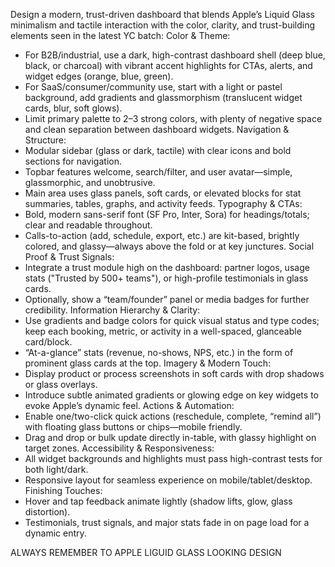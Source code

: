 Design a modern, trust-driven dashboard that blends Apple’s Liquid Glass minimalism and tactile interaction with the color, clarity, and trust-building elements seen in the latest YC batch:
Color & Theme:
* For B2B/industrial, use a dark, high-contrast dashboard shell (deep blue, black, or charcoal) with vibrant accent highlights for CTAs, alerts, and widget edges (orange, blue, green).
* For SaaS/consumer/community use, start with a light or pastel background, add gradients and glassmorphism (translucent widget cards, blur, soft glows).
* Limit primary palette to 2–3 strong colors, with plenty of negative space and clean separation between dashboard widgets.
Navigation & Structure:
* Modular sidebar (glass or dark, tactile) with clear icons and bold sections for navigation.
* Topbar features welcome, search/filter, and user avatar—simple, glassmorphic, and unobtrusive.
* Main area uses glass panels, soft cards, or elevated blocks for stat summaries, tables, graphs, and activity feeds.
Typography & CTAs:
* Bold, modern sans-serif font (SF Pro, Inter, Sora) for headings/totals; clear and readable throughout.
* Calls-to-action (add, schedule, export, etc.) are kit-based, brightly colored, and glassy—always above the fold or at key junctures.
Social Proof & Trust Signals:
* Integrate a trust module high on the dashboard: partner logos, usage stats ("Trusted by 500+ teams"), or high-profile testimonials in glass cards.
* Optionally, show a “team/founder” panel or media badges for further credibility.
Information Hierarchy & Clarity:
* Use gradients and badge colors for quick visual status and type codes; keep each booking, metric, or activity in a well-spaced, glanceable card/block.
* “At-a-glance” stats (revenue, no-shows, NPS, etc.) in the form of prominent glass cards at the top.
Imagery & Modern Touch:
* Display product or process screenshots in soft cards with drop shadows or glass overlays.
* Introduce subtle animated gradients or glowing edge on key widgets to evoke Apple’s dynamic feel.
Actions & Automation:
* Enable one/two-click quick actions (reschedule, complete, “remind all”) with floating glass buttons or chips—mobile friendly.
* Drag and drop or bulk update directly in-table, with glassy highlight on target zones.
Accessibility & Responsiveness:
* All widget backgrounds and highlights must pass high-contrast tests for both light/dark.
* Responsive layout for seamless experience on mobile/tablet/desktop.
Finishing Touches:
* Hover and tap feedback animate lightly (shadow lifts, glow, glass distortion).
* Testimonials, trust signals, and major stats fade in on page load for a dynamic entry.

ALWAYS REMEMBER TO APPLE LIGUID GLASS LOOKING DESIGN